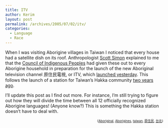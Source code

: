 ```yaml
---
title: ITV
author: Kerim
layout: post
permalink: /archives/2005/07/02/itv/
categories:
  - Language
  - Race
---
```

When I was visiting Aborigine villages in Taiwan I noticed that every house had a satellite dish on its roof. Anthropologist <a href="http://www.sciencessociales.uottawa.ca/soc/eng/profdetails.asp?login=ssimon" onclick="_gaq.push(['_trackEvent', 'outbound-article', 'http://www.sciencessociales.uottawa.ca/soc/eng/profdetails.asp?login=ssimon', 'Scott Simon']);" >Scott Simon</a> explained to me that the <a href="http://www.apc.gov.tw/en/index.aspx" onclick="_gaq.push(['_trackEvent', 'outbound-article', 'http://www.apc.gov.tw/en/index.aspx', 'Council of Indigenous Peoples']);" >Council of Indigenous Peoples</a> had given these out to every Aborigine household in preparation for the launch of the new Aboriginal television channel 原住民電視, or ITV, which <a href="http://news.bbc.co.uk/2/hi/asia-pacific/4640567.stm" onclick="_gaq.push(['_trackEvent', 'outbound-article', 'http://news.bbc.co.uk/2/hi/asia-pacific/4640567.stm', 'launched yesterday']);" >launched yesterday</a>. This follows the launch of a station for Taiwan&#8217;s Hakka community <a href="http://english.www.gov.tw/index.jsp?id=14&#038;recid=107644&#038;viewdate=0" onclick="_gaq.push(['_trackEvent', 'outbound-article', 'http://english.www.gov.tw/index.jsp?id=14&recid=107644&viewdate=0', 'two years ago']);" >two years ago</a>.

I&#8217;ll update this post as I find out more. For instance, I&#8217;m still trying to figure out how they will divide the time between all 12 officially recognized Aborigine languages! (Anyone know?) This is something the Hakka station doesn&#8217;t have to deal with.

<!-- technorati tags start -->

<div style="text-align:right;">
  <span style="font-size:x-small;">{<a href="http://technorati.com/tag/Aboriginal" onclick="_gaq.push(['_trackEvent', 'outbound-article', 'http://technorati.com/tag/Aboriginal', 'Aboriginal']);"  rel="tag">Aboriginal</a>, <a href="http://technorati.com/tag/Aborigines" onclick="_gaq.push(['_trackEvent', 'outbound-article', 'http://technorati.com/tag/Aborigines', 'Aborigines']);"  rel="tag">Aborigines</a>, <a href="http://technorati.com/tag/taiwan" onclick="_gaq.push(['_trackEvent', 'outbound-article', 'http://technorati.com/tag/taiwan', 'taiwan']);"  rel="tag">taiwan</a>, <a href="http://technorati.com/tag/原住民" onclick="_gaq.push(['_trackEvent', 'outbound-article', 'http://technorati.com/tag/原住民', '原住民']);"  rel="tag">原住民</a>, <a href="http://technorati.com/tag/台北" onclick="_gaq.push(['_trackEvent', 'outbound-article', 'http://technorati.com/tag/台北', '台北']);"  rel="tag">台北</a>}</span>


<!-- technorati tags end -->

